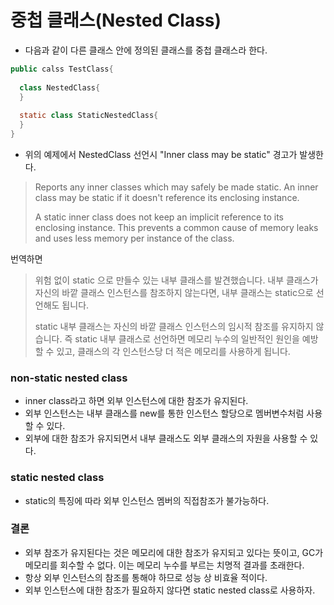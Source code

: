 # 중첩 클래스(Nested Class)

* 다음과 같이 다른 클래스 안에 정의된 클래스를 중첩 클래스라 한다.
```java
public calss TestClass{
  
  class NestedClass{
  }
  
  static class StaticNestedClass{
  }
}
```

* 위의 예제에서 NestedClass 선언시 "Inner class may be static" 경고가 발생한다.
>Reports any inner classes which may safely be made static. An inner class may be static if it doesn't reference its enclosing instance.
>
>A static inner class does not keep an implicit reference to its enclosing instance. This prevents a common cause of memory leaks and uses less memory per instance of the class.

번역하면 

> 위험 없이 static 으로 만들수 있는 내부 클래스를 발견했습니다. 내부 클래스가 자신의 바깥 클래스 인스턴스를 참조하지 않는다면, 내부 클래스는 static으로 선언해도 됩니다.
> 
> static 내부 클래스는 자신의 바깥 클래스 인스턴스의 임시적 참조를 유지하지 않습니다. 즉 static 내부 클래스로 선언하면 메모리 누수의 일반적인 원인을 예방할 수 있고, 클래스의 각 인스턴스당 더 적은 메모리를 사용하게 됩니다.

### non-static nested class
* inner class라고 하면 외부 인스턴스에 대한 참조가 유지된다.
* 외부 인스턴스는 내부 클래스를 new를 통한 인스턴스 할당으로 멤버변수처럼 사용할 수 있다.
* 외부에 대한 참조가 유지되면서 내부 클래스도 외부 클래스의 자원을 사용할 수 있다.

### static nested class
* static의 특징에 따라 외부 인스턴스 멤버의 직접참조가 불가능하다.

### 결론
* 외부 참조가 유지된다는 것은 메모리에 대한 참조가 유지되고 있다는 뜻이고, GC가 메모리를 회수할 수 없다. 이는 메모리 누수를 부르는 치명적 결과를 초래한다.
* 항상 외부 인스턴스의 참조를 통해야  하므로 성능 상 비효율 적이다.
* 외부 인스턴스에 대한 참조가 필요하지 않다면 static nested class로 사용하자. 

